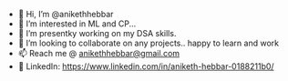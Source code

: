 - 👋 Hi, I’m @anikethhebbar
- 👀 I’m interested in ML and CP...  
- 🌱 I’m presentky working on my DSA skills.
- 💞️ I’m looking to collaborate on any projects.. happy to learn and work
- 📫 Reach me @ anikethhebbar@gmail.com 
- 🔷 LinkedIn: https://www.linkedin.com/in/aniketh-hebbar-0188211b0/

<!---
anikethhebbar/anikethhebbar is a ✨ special ✨ repository because its `README.md` (this file) appears on your GitHub profile.
You can click the Preview link to take a look at your changes.
--->
